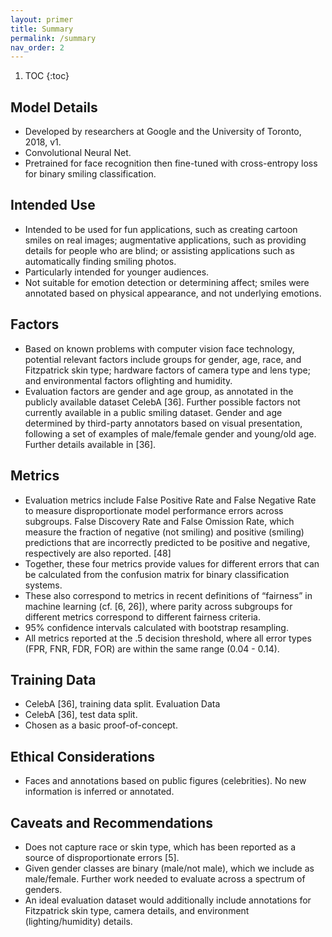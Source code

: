 ```yaml
---
layout: primer
title: Summary
permalink: /summary
nav_order: 2
---
```


1. TOC
{:toc}
 
## Model Details

 - Developed by researchers at Google and the University of Toronto, 2018, v1.
 - Convolutional Neural Net.
 - Pretrained for face recognition then fine-tuned with cross-entropy loss for binary smiling classification.

## Intended Use

 - Intended to be used for fun applications, such as creating cartoon smiles on real images; augmentative applications, such as providing details for people who are blind; or assisting applications such as automatically finding smiling photos.
 - Particularly intended for younger audiences.
 - Not suitable for emotion detection or determining affect; smiles were annotated
based on physical appearance, and not underlying emotions.

## Factors

 - Based on known problems with computer vision face technology, potential relevant factors include groups for gender, age, race, and Fitzpatrick skin type; hardware factors of camera type and lens type; and environmental factors oflighting and humidity.
 - Evaluation factors are gender and age group, as annotated in the publicly available
dataset CelebA [36]. Further possible factors not currently available in a public smiling dataset. Gender and age determined by third-party annotators based
on visual presentation, following a set of examples of male/female gender and
young/old age. Further details available in [36].

## Metrics

 - Evaluation metrics include False Positive Rate and False Negative Rate to
measure disproportionate model performance errors across subgroups. False
Discovery Rate and False Omission Rate, which measure the fraction of negative (not smiling) and positive (smiling) predictions that are incorrectly predicted
to be positive and negative, respectively are also reported. [48]
 - Together, these four metrics provide values for different errors that can be calculated from the confusion matrix for binary classification systems.
 - These also correspond to metrics in recent definitions of “fairness” in machine learning (cf. [6, 26]), where parity across subgroups for different metrics correspond to different fairness criteria.
 - 95% confidence intervals calculated with bootstrap resampling.
 - All metrics reported at the .5 decision threshold, where all error types (FPR, FNR, FDR, FOR) are within the same range (0.04 - 0.14).

## Training Data

 - CelebA [36], training data split.
Evaluation Data
 - CelebA [36], test data split.
 - Chosen as a basic proof-of-concept.

## Ethical Considerations

 - Faces and annotations based on public figures (celebrities). No new information
is inferred or annotated.

## Caveats and Recommendations

 - Does not capture race or skin type, which has been reported as a source of disproportionate errors [5].
 - Given gender classes are binary (male/not male), which we include as male/female. Further work needed to evaluate across a spectrum of genders.
 - An ideal evaluation dataset would additionally include annotations for Fitzpatrick skin type, camera details, and environment (lighting/humidity) details.
 
